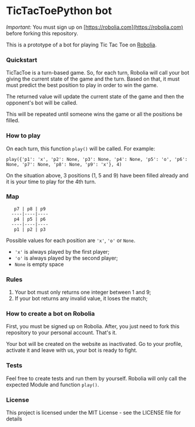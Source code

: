 # TicTacToePython bot

_Important:_ You must sign up on [https://robolia.com](https://robolia.com) before forking this repository.

This is a prototype of a bot for playing Tic Tac Toe on [Robolia](https://robolia.com).

### Quickstart

TicTacToe is a turn-based game. So, for each turn, Robolia will call your bot giving the current state of the game and the turn. Based on that,
it must must predict the best position to play in order to win the game.

The returned value will update the current state of the game and then the opponent's bot will be called.

This will be repeated until someone wins the game or all the positions be filled.

### How to play

On each turn, this function `play()` will be called. For example:

`play({'p1': 'x', 'p2': None, 'p3': None, 'p4': None, 'p5': 'o', 'p6': None, 'p7': None, 'p8': None, 'p9': 'x'}, 4)`

On the situation above, 3 positions (1, 5 and 9) have been filled already and it is your time to play for the 4th turn.

### Map

```
   p7 | p8 | p9
  ----|----|----
   p4 | p5 | p6
  ----|----|----
   p1 | p2 | p3
```

Possible values for each position are `'x'`, `'o'` or `None`.

- `'x'` is always played by the first player;
- `'o'` is always played by the second player;
- `None` is empty space

### Rules

1. Your bot must only returns one integer between 1 and 9;
1. If your bot returns any invalid value, it loses the match;

### How to create a bot on Robolia

First, you must be signed up on Robolia. After, you just need to fork this repository to your personal account. That's it.

Your bot will be created on the website as inactivated. Go to your profile, activate it and leave with us, your bot is ready to fight.

### Tests

Feel free to create tests and run them by yourself. Robolia will only call the expected Module and function `play()`.

### License

This project is licensed under the MIT License - see the LICENSE file for details
